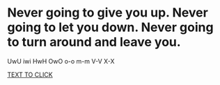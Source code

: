 <h1> Never going to give you up. Never going to let you down. Never going to turn around and leave you. </h1>
<p> UwU iwi HwH OwO o-o m-m V-V X-X </p>
<a href="coooooL.html"> TEXT TO CLICK </a>
